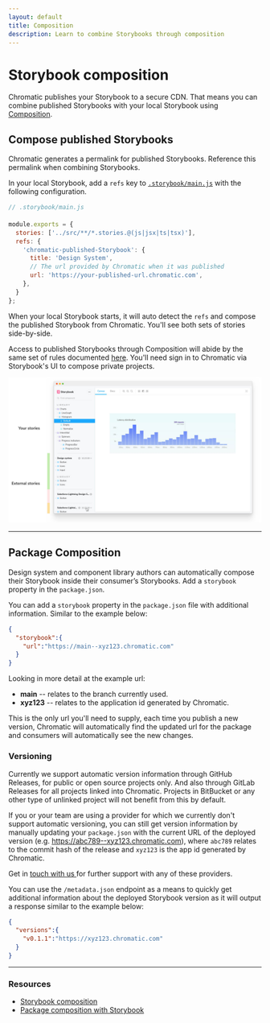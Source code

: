 ```yaml
---
layout: default
title: Composition
description: Learn to combine Storybooks through composition
---
```


# Storybook composition

Chromatic publishes your Storybook to a secure CDN. That means you can combine published Storybooks with your local Storybook using [Composition](https://storybook.js.org/docs/react/workflows/storybook-composition).

## Compose published Storybooks 

Chromatic generates a permalink for published Storybooks. Reference this permalink when combining Storybooks.

In your local Storybook, add a `refs` key to [`.storybook/main.js`](https://storybook.js.org/docs/react/configure/overview#configure-story-rendering) with the following configuration.

```js
// .storybook/main.js

module.exports = {
  stories: ['../src/**/*.stories.@(js|jsx|ts|tsx)'],
  refs: {
    'chromatic-published-Storybook': {
      title: 'Design System',
      // The url provided by Chromatic when it was published
      url: 'https://your-published-url.chromatic.com',
    },
  }
};
```

When your local Storybook starts, it will auto detect the `refs` and compose the published Storybook from Chromatic. You'll see both sets of stories side-by-side.

Access to published Storybooks through Composition will abide by the same set of rules documented [here](access). You'll need sign in to Chromatic via Storybook's UI to compose private projects. 

![Multiple Storybooks combined through composition](img/reference-external-storybooks-composition.jpg)

---

## Package Composition

Design system and component library authors can automatically compose their Storybook inside their consumer’s Storybooks. Add a `storybook` property in the `package.json`.

You can add a `storybook` property in the `package.json` file with additional information. Similar to the example below:

```json
{
  "storybook":{
    "url":"https://main--xyz123.chromatic.com"
  }
}
```

Looking in more detail at the example url:

 - **main** -- relates to the branch currently used.
 - **xyz123** -- relates to the application id generated by Chromatic.


This is the only url you'll need to supply, each time you publish a new version, Chromatic will automatically find the updated url for the package and consumers will automatically see the new changes.


### Versioning 

Currently we support automatic version information through GitHub Releases, for public or open source projects only. And also through GitLab Releases for all projects linked into Chromatic. Projects in BitBucket or any other type of unlinked project will not benefit from this by default.

If you or your team are using a provider for which we currently don't support automatic versioning, you can still get version information by manually updating your `package.json` with the current URL of the deployed version (e.g. https://abc789--xyz123.chromatic.com), where `abc789` relates to the commit hash of the release and `xyz123` is the app id generated by Chromatic. 

<div class="aside">
  Get in <a href="mailto:support@chromatic.com">touch with us </a> for further support with any of these providers.
</div>
 

You can use the `/metadata.json` endpoint as a means to quickly get additional information about the deployed Storybook version as it will output a response similar to the example below:

```json
{
  "versions":{
    "v0.1.1":"https://xyz123.chromatic.com"
  }
}
```

---

### Resources

- [Storybook composition](https://storybook.js.org/docs/react/workflows/storybook-composition)
- [Package composition with Storybook](https://storybook.js.org/docs/react/workflows/package-composition)
